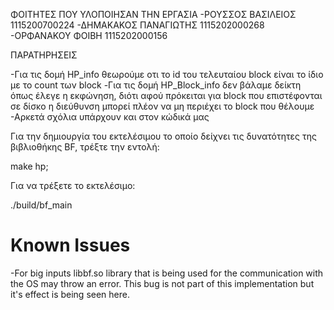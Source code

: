 ΦΟΙΤΗΤΕΣ ΠΟΥ ΥΛΟΠΟΙΗΣΑΝ ΤΗΝ ΕΡΓΑΣΙΑ
-ΡΟΥΣΣΟΣ ΒΑΣΙΛΕΙΟΣ 1115200700224
-ΔΗΜΑΚΑΚΟΣ ΠΑΝΑΓΙΩΤΗΣ 1115202000268
-ΟΡΦΑΝΑΚΟΥ ΦΟΙΒΗ 1115202000156

ΠΑΡΑΤΗΡΗΣΕΙΣ

-Για τις δομή HP_info θεωρούμε οτι το id του τελευταίου block είναι το ίδιο με το count των block
-Για τις δομή HP_Block_info δεν βάλαμε δείκτη όπως έλεγε η εκφώνηση, διότι αφού πρόκειται για block που επιστέφονται σε δίσκο
 η διεύθυνση μπορεί πλέον να μη περιέχει το block που θέλουμε
-Αρκετά σχόλια υπάρχουν και στον κώδικά μας

Για την δημιουργία του εκτελέσιμου το οποίο δείχνει
τις δυνατότητες της βιβλιοθήκης BF, τρέξτε την εντολή:

make hp;

Για να τρέξετε το εκτελέσιμο:

./build/bf_main

# Known Issues

-For big inputs libbf.so library that is being used for the communication with the OS may throw an error. This bug is not part
 of this implementation but it's effect is being seen here.